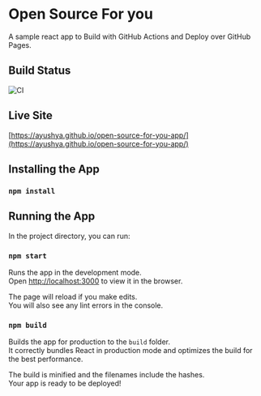 # Open Source For you

A sample react app to Build with GitHub Actions and Deploy over GitHub Pages. 

## Build Status
![CI](https://github.com/ayushya/open-source-for-you-app/workflows/CI/badge.svg)

## Live Site
[https://ayushya.github.io/open-source-for-you-app/](https://ayushya.github.io/open-source-for-you-app/)

## Installing the App

### `npm install`

## Running the App

In the project directory, you can run:

### `npm start`

Runs the app in the development mode.<br />
Open [http://localhost:3000](http://localhost:3000) to view it in the browser.

The page will reload if you make edits.<br />
You will also see any lint errors in the console.


### `npm build`

Builds the app for production to the `build` folder.<br />
It correctly bundles React in production mode and optimizes the build for the best performance.

The build is minified and the filenames include the hashes.<br />
Your app is ready to be deployed!
